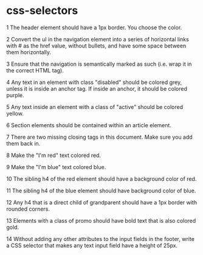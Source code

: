 # css-selectors

1 The header element should have a 1px border. You choose the color.

2 Convert the ul in the navigation element into a series of horizontal links with # as the href value, without bullets, and have some space between them horizontally.

3 Ensure that the navigation is semantically marked as such (i.e. wrap it in the correct HTML tag).

4 Any text in an element with class "disabled" should be colored grey, unless it is inside an anchor tag. If inside an anchor, it should be colored purple.

5 Any text inside an element with a class of "active" should be colored yellow.

6 Section elements should be contained within an article element.

7 There are two missing closing tags in this document. Make sure you add them back in.

8 Make the "I'm red" text colored red.

9 Make the "I'm blue" text colored blue.

10 The sibling h4 of the red element should have a background color of red.

11 The sibling h4 of the blue element should have background color of blue.

12 Any h4 that is a direct child of grandparent should have a 1px border with rounded corners.

13 Elements with a class of promo should have bold text that is also colored gold.

14 Without adding any other attributes to the input fields in the footer, write a CSS selector that makes any text input field have a height of 25px.
